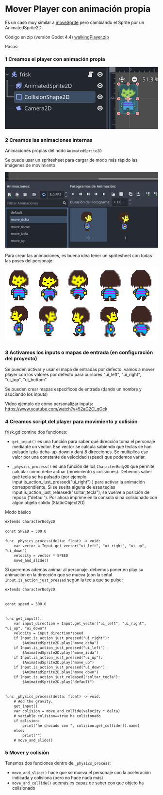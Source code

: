 # Mover Player con animación propia 

Es un caso muy similar a [moveSprite](../moveSprite) pero cambiando el Sprite por un AnimatedSprite2D.

Código en zip (versión Godot 4.4) [walkingPlayer.zip](walking_player.zip)

Pasos: 

### 1  Creamos el player con animación propia

![player](animatedPlayer.png)

### 2 Creamos las animaciones internas

Animaciones propias del nodo ``AnimatedSprite2D``

Se puede usar un spritesheet para cargar de modo más rápido las imágenes de movimiento 

![player](animations.png)

Para crear las animaciones, es buena idea tener un spritesheet con todas las poses del personaje: 

![spritesheet](frisk_spritesheet.png)



### 3 Activamos los inputs o mapas de entrada (en configuración del proyecto)

Se pueden activar y usar el mapa de entradas por defecto. vamos a mover player con los valores por defecto para cursores "ui_left", "ui_right", "ui_top", "ui_bottom"

Se pueden crear mapas específicos de entrada (dando un nombre y asociando los inputs) 

Video ejemplo de cómo personalizar inputs: https://www.youtube.com/watch?v=52aG2CLgOck 

### 4 Creamos script del player para movimiento y colisión 

frisk.gd contine dos funciones: 

- ``get_input()`` es una función para saber qué dirección toma el personaje mediante un vector. Ese vector se calcula sabiendo qué teclas se han pulsado izda-dcha-up-down y dará 8 direcciones. Se multiplica ese valor por una constante de velocidad (speed) que podemos variar. 

- ``_physics_process()`` es una función de los ``CharacterBody2D`` que permite calcular cómo debe actuar (movimiento y colisiones). Debemos saber qué tecla se ha pulsado (por ejemplo Input.is_action_just_pressed("ui_right") ) para activar la animación correspondiente. Si se suelta alguna de esas teclas Input.is_action_just_released("soltar_tecla"), se vuelve a posición de reposo ("defaul"). Por ahora imprime en la consola si ha colisionado con algún objeto sólido (StaticObject2D)


Modo básico 
```
extends CharacterBody2D

const SPEED = 300.0

func _physics_process(delta: float) -> void:
	var vector = Input.get_vector("ui_left", "ui_right", "ui_up", "ui_down")
	velocity = vector * SPEED
	move_and_slide()
```

Si queremos además animar al personaje. debemos poner en play su animación en la dirección que se mueva (con la señal ``Input.is_action_just_pressed`` según la tecla que se pulse: 


```
extends CharacterBody2D


const speed = 300.0


func get_input():
	var input_direction = Input.get_vector("ui_left", "ui_right", "ui_up", "ui_down")
	velocity = input_direction*speed
	if Input.is_action_just_pressed("ui_right"):
		$AnimatedSprite2D.play("move_dcha")
	if Input.is_action_just_pressed("ui_left"):
		$AnimatedSprite2D.play("move_izda")
	if Input.is_action_just_pressed("ui_up"):
		$AnimatedSprite2D.play("move_up")
	if Input.is_action_just_pressed("ui_down"):
		$AnimatedSprite2D.play("move_down")
	if Input.is_action_just_released("soltar_tecla"):
		$AnimatedSprite2D.play("default")


func _physics_process(delta: float) -> void:
	# Add the gravity.
	get_input()
	var colision = move_and_collide(velocity * delta)
	# variable colision==true ha colisionado
	if colision:
		print("he chocado con ", colision.get_collider().name)
	else:
		print("")
	# move_and_slide()

```


### 5 Mover y colisión 

Tenemos dos funciones dentro de ``_physics_process``: 
* ``move_and_slide()`` hace que se mueva el personaje con la aceleración indicada y colisiona (pero no hace nada más)  
* ``move_and_collide()`` además es capaz de saber con qué objeto ha colisionado

